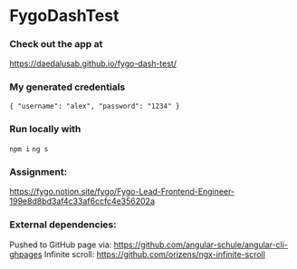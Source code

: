 # FygoDashTest

### Check out the app at
https://daedalusab.github.io/fygo-dash-test/

### My generated credentials
`{
  "username": "alex",
  "password": "1234"
}`

### Run locally with
`npm i`
`ng s`

### Assignment:
https://fygo.notion.site/fygo/Fygo-Lead-Frontend-Engineer-199e8d8bd3af4c33af6ccfc4e356202a


### External dependencies:
Pushed to GitHub page via: https://github.com/angular-schule/angular-cli-ghpages
Infinite scroll: https://github.com/orizens/ngx-infinite-scroll
